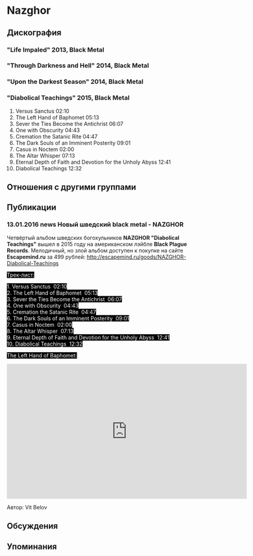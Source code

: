 # Nazghor



## Дискография

### "Life Impaled" 2013, Black Metal



### "Through Darkness and Hell" 2014, Black Metal



### "Upon the Darkest Season" 2014, Black Metal



### "Diabolical Teachings" 2015, Black Metal

1. Versus Sanctus  02:10
2. The Left Hand of Baphomet  05:13
3. Sever the Ties Become the Antichrist  06:07
4. One with Obscurity  04:43
5. Cremation the Satanic Rite  04:47
6. The Dark Souls of an Imminent Posterity  09:01
7. Casus in Noctem  02:00 
8. The Altar Whisper  07:13
9. Eternal Depth of Faith and Devotion for the Unholy Abyss  12:41
10. Diabolical Teachings  12:32 


## Отношения с другими группами


## Публикации

### 13.01.2016 news Новый шведский black metal - NAZGHOR

<P>Четвёртый альбом шведских богохульников <STRONG>NAZGHOR "Diabolical Teachings"</STRONG> вышел в 2015 году на американском лэйбле <STRONG>Black Plague Records</STRONG>. Мелодичный, но злой альбом доступен к покупке на сайте<STRONG> Escapemind.ru</STRONG> за 499 рублей: <A href="http://escapemind.ru/goods/NAZGHOR-Diabolical-Teachings">http://escapemind.ru/goods/NAZGHOR-Diabolical-Teachings</A></P>
<P><FONT style="BACKGROUND-COLOR: #000000" color=#ffffff>Трек-лист:</FONT></P>
<P><FONT style="BACKGROUND-COLOR: #000000" color=#ffffff>1. Versus Sanctus&nbsp; 02:10<BR>2. The Left Hand of Baphomet&nbsp; 05:13<BR>3. Sever the Ties Become the Antichrist&nbsp; 06:07<BR>4. One with Obscurity&nbsp; 04:43<BR>5. Cremation the Satanic Rite&nbsp; 04:47<BR>6. The Dark Souls of an Imminent Posterity&nbsp; 09:01<BR>7. Casus in Noctem&nbsp; 02:00 <BR>8. The Altar Whisper&nbsp; 07:13<BR>9. Eternal Depth of Faith and Devotion for the Unholy Abyss&nbsp; 12:41<BR>10. Diabolical Teachings&nbsp; 12:32 </FONT></P>
<P><FONT style="BACKGROUND-COLOR: #000000" color=#ffffff>The Left Hand of Baphomet:</FONT></P>
<P>
<CENTER><IFRAME height=360 src="https://www.youtube.com/embed/uuebMO9EDy4" frameBorder=0 width=640 allowfullscreen></IFRAME>
<P></P></CENTER>
Автор: Vit Belov


## Обсуждения


## Упоминания

